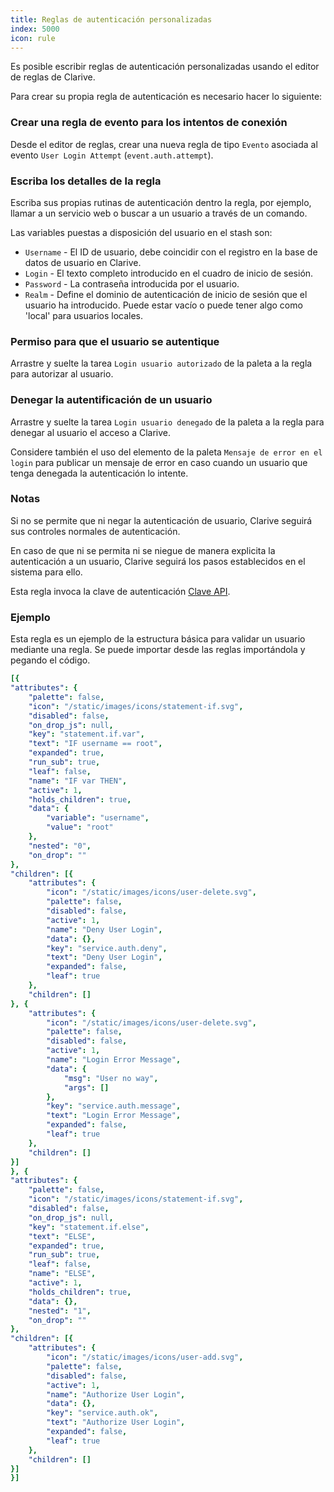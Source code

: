 ```yaml
---
title: Reglas de autenticación personalizadas
index: 5000
icon: rule
---
```


Es posible escribir reglas de autenticación personalizadas usando el editor de reglas de Clarive.

Para crear su propia regla de autenticación es necesario hacer lo siguiente:

### Crear una regla de evento para los intentos de conexión

Desde el editor de reglas, crear una nueva regla de tipo `Evento` asociada al evento `User Login Attempt`
(`event.auth.attempt`).

### Escriba los detalles de la regla

Escriba sus propias rutinas de autenticación dentro la regla, por ejemplo, llamar a un servicio web o buscar a un
usuario a través de un comando.

Las variables puestas a disposición del usuario en el stash son:

- `Username` - El ID de usuario, debe coincidir con el registro en la base de datos de usuario en Clarive.
- `Login` - El texto completo introducido en el cuadro de inicio de sesión.
- `Password` - La contraseña introducida por el usuario.
- `Realm` - Define el dominio de autenticación de inicio de sesión que el usuario ha introducido. Puede estar vacío
  o puede tener algo como 'local' para usuarios locales.

### Permiso para que el usuario se autentique

Arrastre y suelte la tarea `Login usuario autorizado` de la paleta a la regla para autorizar al usuario.

### Denegar la autentificación de un usuario

Arrastre y suelte la tarea `Login usuario denegado` de la paleta a la regla para denegar al usuario el acceso a Clarive.

Considere también el uso del elemento de la paleta `Mensaje de error en el login` para publicar un mensaje de error en
caso cuando un usuario que tenga denegada la autenticación lo intente.

### Notas

Si no se permite que ni negar la autenticación de usuario, Clarive seguirá sus controles normales de autenticación.

En caso de que ni se permita ni se niegue de manera explicita la autenticación a un usuario, Clarive seguirá los pasos
establecidos en el sistema para ello.

Esta regla invoca la clave de autenticación [Clave API](/concepts/api-key).

### Ejemplo

Esta regla es un ejemplo de la estructura básica para validar un usuario mediante una regla. Se puede importar desde las
reglas importándola y pegando el código.

```yaml
[{
"attributes": {
    "palette": false,
    "icon": "/static/images/icons/statement-if.svg",
    "disabled": false,
    "on_drop_js": null,
    "key": "statement.if.var",
    "text": "IF username == root",
    "expanded": true,
    "run_sub": true,
    "leaf": false,
    "name": "IF var THEN",
    "active": 1,
    "holds_children": true,
    "data": {
        "variable": "username",
        "value": "root"
    },
    "nested": "0",
    "on_drop": ""
},
"children": [{
    "attributes": {
        "icon": "/static/images/icons/user-delete.svg",
        "palette": false,
        "disabled": false,
        "active": 1,
        "name": "Deny User Login",
        "data": {},
        "key": "service.auth.deny",
        "text": "Deny User Login",
        "expanded": false,
        "leaf": true
    },
    "children": []
}, {
    "attributes": {
        "icon": "/static/images/icons/user-delete.svg",
        "palette": false,
        "disabled": false,
        "active": 1,
        "name": "Login Error Message",
        "data": {
            "msg": "User no way",
            "args": []
        },
        "key": "service.auth.message",
        "text": "Login Error Message",
        "expanded": false,
        "leaf": true
    },
    "children": []
}]
}, {
"attributes": {
    "palette": false,
    "icon": "/static/images/icons/statement-if.svg",
    "disabled": false,
    "on_drop_js": null,
    "key": "statement.if.else",
    "text": "ELSE",
    "expanded": true,
    "run_sub": true,
    "leaf": false,
    "name": "ELSE",
    "active": 1,
    "holds_children": true,
    "data": {},
    "nested": "1",
    "on_drop": ""
},
"children": [{
    "attributes": {
        "icon": "/static/images/icons/user-add.svg",
        "palette": false,
        "disabled": false,
        "active": 1,
        "name": "Authorize User Login",
        "data": {},
        "key": "service.auth.ok",
        "text": "Authorize User Login",
        "expanded": false,
        "leaf": true
    },
    "children": []
}]
}]
```
